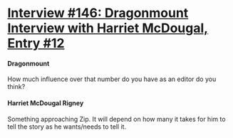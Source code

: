 # [Interview #146: Dragonmount Interview with Harriet McDougal, Entry #12](https://www.theoryland.com/intvmain.php?i=146#12)

#### Dragonmount

How much influence over that number do you have as an editor do you think?

#### Harriet McDougal Rigney

Something approaching Zip. It will depend on how many it takes for him to tell the story as he wants/needs to tell it.

